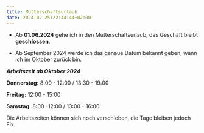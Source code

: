 ```yaml
---
title: Mutterschaftsurlaub
date: 2024-02-25T22:44:44+02:00
---
```


- Ab **01.06.2024** gehe ich in den Mutterschaftsurlaub, das Geschäft bleibt **geschlossen**.

- Ab September 2024 werde ich das genaue Datum bekannt geben, wann ich im Oktober zurück bin.



***Arbeitszeit ab Oktober 2024***

**Donnerstag:** 8:00 - 12:00 / 13:30 - 19:00 

**Freitag:** 12:00 - 15:00 

**Samstag:** 8:00 -12:00 / 13:00 - 16:00

Die Arbeitszeiten können sich noch verschieben, die Tage bleiben jedoch Fix.

